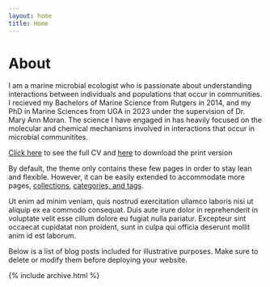 ```yaml
---
layout: home
title: Home
---
```


# About

I am a marine microbial ecologist who is passionate about understanding interactions between individuals and populations that occur in communities. I recieved my Bachelors of Marine Science from Rutgers in 2014, and my PhD in Marine Sciences from UGA in 2023 under the supervision of Dr. Mary Ann Moran. The science I have engaged in has heavily focused on the molecular and chemical mechanisms involved in interactions that occur in microbial communitites.

[Click here](/cv) to see the full CV and [here](/cv.pdf) to download the print version


By default, the theme only contains these few pages in order to stay lean and flexible. However, it can be easily extended to accommodate more pages, [collections](https://jekyllrb.com/docs/collections/), [categories, and tags](https://jekyllrb.com/docs/posts/#tags-and-categories).

Ut enim ad minim veniam, quis nostrud exercitation ullamco laboris nisi ut aliquip ex ea commodo consequat. Duis aute irure dolor in reprehenderit in voluptate velit esse cillum dolore eu fugiat nulla pariatur. Excepteur sint occaecat cupidatat non proident, sunt in culpa qui officia deserunt mollit anim id est laborum.

Below is a list of blog posts included for illustrative purposes. Make sure to delete or modify them before deploying your website.

{% include archive.html %}
